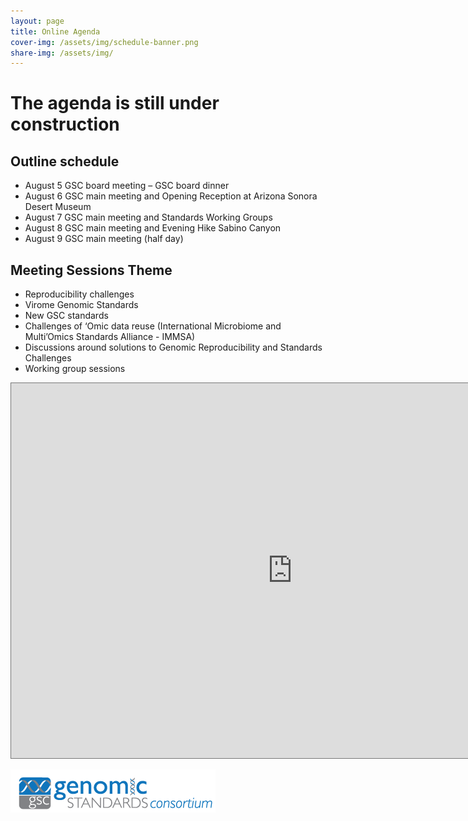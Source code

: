 ```yaml
---
layout: page
title: Online Agenda
cover-img: /assets/img/schedule-banner.png
share-img: /assets/img/
---
```


# The agenda is still under construction

## Outline schedule 

 * August 5	GSC board meeting – GSC board dinner
 * August 6	GSC main meeting and Opening Reception at Arizona Sonora Desert Museum 
 * August 7 	GSC main meeting and Standards Working Groups 
 * August 8	GSC main meeting and Evening Hike Sabino Canyon
 * August 9	GSC main meeting (half day)



## Meeting Sessions Theme

 * Reproducibility challenges
 * Virome Genomic Standards
 * New GSC standards
 * Challenges of ‘Omic data reuse (International Microbiome and Multi’Omics Standards Alliance - IMMSA) 
 * Discussions around solutions to Genomic Reproducibility and Standards Challenges 
 * Working group sessions




<iframe src="https://calendar.google.com/calendar/embed?height=600&wkst=2&bgcolor=%23ffffff&ctz=Asia%2FBangkok&mode=WEEK&src=OTkwMGE0M2ZlMzJjNWE3YWU2OTVhOTdkOTRhOWQ0ZDA0Y2FlMWU5M2M5MjVlNDNmYWNlYTVmZGY1YTRhOTAzNEBncm91cC5jYWxlbmRhci5nb29nbGUuY29t&src=Z2Vuc2MtYm9hcmRAZ29vZ2xlZ3JvdXBzLmNvbQ&color=%237CB342&color=%237CB342" style="border:solid 1px #777" width="900" height="600" frameborder="0" scrolling="no"></iframe>





[ ![GenSC](../assets/img/gsc_logo_sml.png) ](https://www.gensc.org/)